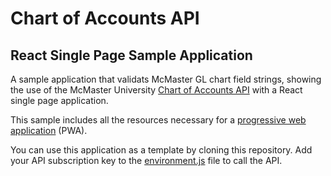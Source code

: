 # Chart of Accounts API
## React Single Page Sample Application
A sample application that validats McMaster GL chart field strings, showing the use of the McMaster University 
[Chart of Accounts API](https://developer.api.mcmaster.ca/api-details#api=chart-of-accounts-v1)
with a React single page application.

This sample includes all the resources necessary for
a [progressive web application](https://developer.mozilla.org/en-US/docs/Web/Progressive_web_apps)
(PWA).

You can use this application as a template by cloning this repository.  Add your API 
subscription key to the [environment.js](public/environment.js) file to call the API.
